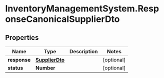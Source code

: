 # InventoryManagementSystem.ResponseCanonicalSupplierDto

## Properties
Name | Type | Description | Notes
------------ | ------------- | ------------- | -------------
**response** | [**SupplierDto**](SupplierDto.md) |  | [optional] 
**status** | **Number** |  | [optional] 


